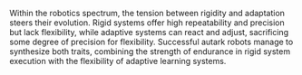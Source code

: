 
Within the robotics spectrum, the tension between rigidity and adaptation steers their evolution. Rigid systems offer high repeatability and precision but lack flexibility, while adaptive systems can react and adjust, sacrificing some degree of precision for flexibility. Successful autark robots manage to synthesize both traits, combining the strength of endurance in rigid system execution with the flexibility of adaptive learning systems.

